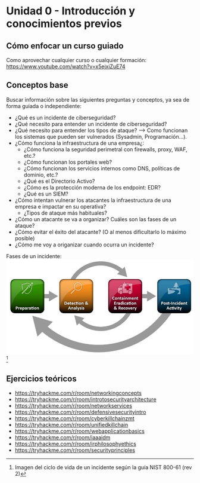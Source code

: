# Unidad 0 - Introducción y conocimientos previos

## Cómo enfocar un curso guiado

Como aprovechar cualquier curso o cualquier formación: https://www.youtube.com/watch?v=x5ejxiZuE74

## Conceptos base

Buscar información sobre las siguientes preguntas y conceptos, ya sea de forma guiada o independiente:
- ¿Qué es un incidente de ciberseguridad?
- ¿Qué necesito para entender un incidente de ciberseguridad?
- ¿Qué necesito para entender los tipos de ataque? --> Como funcionan los sistemas que pueden ser vulnerados (Sysadmin, Programación...).
- ¿Cómo funciona la infraestructura de una empresa¿:
	- ¿Cómo funciona la seguridad perimetral con firewalls, proxy, WAF, etc.?
	- ¿Cómo funcionan los portales web?
	- ¿Cómo funcionan los servicios internos como DNS, políticas de dominio, etc.?
	- ¿Qué es el Directorio Activo?
	- ¿Cómo es la protección moderna de los endpoint: EDR?
	- ¿Qué es un SIEM?
- ¿Cómo intentan vulnerar los atacantes la infraestructura de una empresa e impactar en su operativa?
	- ¿Tipos de ataque más habituales?
- ¿Cómo un atacante se va a organizar? Cuáles son las fases de un ataque?
- ¿Cómo evitar el éxito del atacante? (O al menos dificultarlo lo máximo posible)
- ¿Cómo me voy a origanizar cuando ocurra un incidente?

Fases de un incidente:
![IR-Lifecycle](/U0%20-%20Introduccion/_resources/IR-Lifecycle.png)[^1]

[^1]: Imagen del ciclo de vida de un incidente según la guía NIST 800-61 (rev 2)

## Ejercicios teóricos
- https://tryhackme.com/r/room/networkingconcepts
- https://tryhackme.com/r/room/introtosecurityarchitecture
- https://tryhackme.com/r/room/networkservices
- https://tryhackme.com/r/room/defensivesecurityintro
- https://tryhackme.com/r/room/cyberkillchainzmt
- https://tryhackme.com/r/room/unifiedkillchain
- https://tryhackme.com/r/room/webapplicationbasics
- https://tryhackme.com/r/room/iaaaidm
- https://tryhackme.com/r/room/irphilosophyethics
- https://tryhackme.com/r/room/securityprinciples
